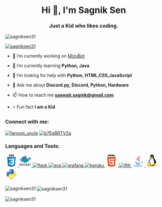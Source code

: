 <h1 align="center">Hi 👋, I'm Sagnik Sen</h1>
<h3 align="center">Just a Kid who likes coding.</h3>

<p align="left"> <img src="https://komarev.com/ghpvc/?username=sagniksen31&label=Profile%20views&color=0e75b6&style=flat" alt="sagniksen31" /> </p>

<p align="left"> <a href="https://github.com/ryo-ma/github-profile-trophy"><img src="https://github-profile-trophy.vercel.app/?username=sagniksen31" alt="sagniksen31" /></a> </p>

- 🔭 I’m currently working on [MizuBot](https://discord.com/api/oauth2/authorize?client_id=890244696419496019&permissions=2193624661366&scope=bot)

- 🌱 I’m currently learning **Python, Java**

- 🤝 I’m looking for help with **Python, HTML,CSS,JavaScript**

- 💬 Ask me about **Discord.py, Discord, Python, Hardware**

- 📫 How to reach me **saswati.sagnik@gmail.com**

- ⚡ Fun fact **I am a Kid**

<h3 align="left">Connect with me:</h3>
<p align="left">
<a href="https://instagram.com/farooqi_uncle" target="blank"><img align="center" src="https://raw.githubusercontent.com/rahuldkjain/github-profile-readme-generator/master/src/images/icons/Social/instagram.svg" alt="farooqi_uncle" height="30" width="40" /></a>
<a href="https://discord.gg/b7EeBRTV2a" target="blank"><img align="center" src="https://raw.githubusercontent.com/rahuldkjain/github-profile-readme-generator/master/src/images/icons/Social/discord.svg" alt="b7EeBRTV2a" height="30" width="40" /></a>
</p>

<h3 align="left">Languages and Tools:</h3>
<p align="left"> <a href="https://www.w3schools.com/css/" target="_blank" rel="noreferrer"> <img src="https://raw.githubusercontent.com/devicons/devicon/master/icons/css3/css3-original-wordmark.svg" alt="css3" width="40" height="40"/> </a> <a href="https://www.docker.com/" target="_blank" rel="noreferrer"> <img src="https://raw.githubusercontent.com/devicons/devicon/master/icons/docker/docker-original-wordmark.svg" alt="docker" width="40" height="40"/> </a> <a href="https://flask.palletsprojects.com/" target="_blank" rel="noreferrer"> <img src="https://www.vectorlogo.zone/logos/pocoo_flask/pocoo_flask-icon.svg" alt="flask" width="40" height="40"/> </a> <a href="https://cloud.google.com" target="_blank" rel="noreferrer"> <img src="https://www.vectorlogo.zone/logos/google_cloud/google_cloud-icon.svg" alt="gcp" width="40" height="40"/> </a> <a href="https://grafana.com" target="_blank" rel="noreferrer"> <img src="https://www.vectorlogo.zone/logos/grafana/grafana-icon.svg" alt="grafana" width="40" height="40"/> </a> <a href="https://heroku.com" target="_blank" rel="noreferrer"> <img src="https://www.vectorlogo.zone/logos/heroku/heroku-icon.svg" alt="heroku" width="40" height="40"/> </a> <a href="https://www.w3.org/html/" target="_blank" rel="noreferrer"> <img src="https://raw.githubusercontent.com/devicons/devicon/master/icons/html5/html5-original-wordmark.svg" alt="html5" width="40" height="40"/> </a> <a href="https://ifttt.com/" target="_blank" rel="noreferrer"> <img src="https://www.vectorlogo.zone/logos/ifttt/ifttt-ar21.svg" alt="ifttt" width="40" height="40"/> </a> <a href="https://www.java.com" target="_blank" rel="noreferrer"> <img src="https://raw.githubusercontent.com/devicons/devicon/master/icons/java/java-original.svg" alt="java" width="40" height="40"/> </a> <a href="https://www.linux.org/" target="_blank" rel="noreferrer"> <img src="https://raw.githubusercontent.com/devicons/devicon/master/icons/linux/linux-original.svg" alt="linux" width="40" height="40"/> </a> <a href="https://www.python.org" target="_blank" rel="noreferrer"> <img src="https://raw.githubusercontent.com/devicons/devicon/master/icons/python/python-original.svg" alt="python" width="40" height="40"/> </a> </p>

<p><img align="left" src="https://github-readme-stats.vercel.app/api/top-langs?username=sagniksen31&show_icons=true&locale=en&layout=compact" alt="sagniksen31" /></p>

<p>&nbsp;<img align="center" src="https://github-readme-stats.vercel.app/api?username=sagniksen31&show_icons=true&locale=en" alt="sagniksen31" /></p>

<p><img align="center" src="https://github-readme-streak-stats.herokuapp.com/?user=sagniksen31&" alt="sagniksen31" /></p>
